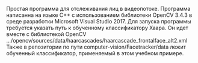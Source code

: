 Простая программа для отслеживания лиц в видеопотоке.
Программа написанна на языке C++ с использованием библиотеки OpenCV 3.4.3 в среде разработки Microsoft Visual Studio 2017. 
Для запуска программы требуется указать путь к обученному классификатору Хаара. Он идет вместе с библиотекой OpenCV .../opencv/sources/data/haarcascades/haarcascade_frontalface_alt2.xml
Также в репозитории по пути computer-vision/Facetracker/data лежит обученный классификатор, применяемый в этом учебном примере.
